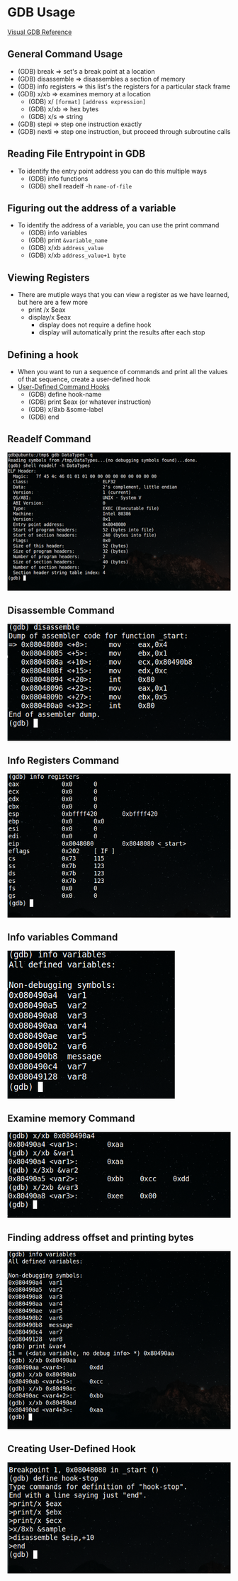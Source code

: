 # GDB Usage

[Visual GDB Reference](http://visualgdb.com/gdbreference/commands/x)

## General Command Usage
* (GDB) break <value> => set's a break point at a location
* (GDB) disassemble => disassembles a section of memory
* (GDB) info registers => this list's the registers for a particular stack frame
* (GDB) x/xb => examines memory at a location
    * (GDB) x/ `[format]` `[address expression]`
    * (GDB) x/xb => hex bytes
    * (GDB) x/s => string
* (GDB) stepi => step one instruction exactly
* (GDB) nexti => step one instruction, but proceed through subroutine calls

## Reading File Entrypoint in GDB
* To identify the entry point address you can do this multiple ways
    * (GDB) info functions
    * (GDB) shell readelf -h `name-of-file`

## Figuring out the address of a variable
* To identify the address of a variable, you can use the print command
    * (GDB) info variables
    * (GDB) print `&variable_name`
    * (GDB) x/xb `address_value`
    * (GDB) x/xb `address_value+1 byte`

## Viewing Registers
* There are mutiple ways that you can view a register as we have learned, but here are a few more
    * print /x $eax
    * display/x $eax
        * display does not require a define hook
        * display will automatically print the results after each stop

## Defining a hook
* When you want to run a sequence of commands and print all the values of that sequence, create a user-defined hook
* [User-Defined Command Hooks](https://ftp.gnu.org/old-gnu/Manuals/gdb/html_node/gdb_189.html)
    * (GDB) define hook-name
    * (GDB) print $eax (or whatever instruction)
    * (GDB) x/8xb &some-label
    * (GDB) end 

## Readelf Command
<kbd><img src="https://github.com/billburn/assembly/blob/master/GDB%20Usage/Images/readelf-01.png" /></kbd>

## Disassemble Command
<kbd><img src="https://github.com/billburn/assembly/blob/master/GDB%20Usage/Images/disassemble-01.png" /></kbd>

## Info Registers Command
<kbd><img src="https://github.com/billburn/assembly/blob/master/GDB%20Usage/Images/info-registers-01.png" /></kbd>

## Info variables Command
<kbd><img src="https://github.com/billburn/assembly/blob/master/GDB%20Usage/Images/info-variables-01.png" /></kbd>

## Examine memory Command
<kbd><img src="https://github.com/billburn/assembly/blob/master/GDB%20Usage/Images/examine-01.png" /></kbd>

## Finding address offset and printing bytes
<kbd><img src="https://github.com/billburn/assembly/blob/master/GDB%20Usage/Images/examine-02.png" /></kbd>

## Creating User-Defined Hook
<kbd><img src="https://github.com/billburn/assembly/blob/master/GDB%20Usage/Images/define-hook-01.png" /></kbd>